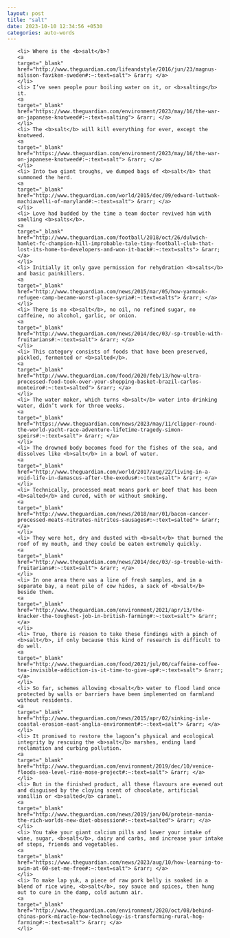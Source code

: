 ```yaml
---
layout: post
title: "salt"
date: 2023-10-10 12:34:56 +0530
categories: auto-words
---
```

<ol>

    <li> Where is the <b>salt</b>?
    <a 
    target="_blank" 
    href="http://www.theguardian.com/lifeandstyle/2016/jun/23/magnus-nilsson-faviken-sweden#:~:text=salt"> &rarr; </a>
    </li>
    <li> I’ve seen people pour boiling water on it, or <b>salting</b> it.
    <a 
    target="_blank" 
    href="https://www.theguardian.com/environment/2023/may/16/the-war-on-japanese-knotweed#:~:text=salting"> &rarr; </a>
    </li>
    <li> The <b>salt</b> will kill everything for ever, except the knotweed.
    <a 
    target="_blank" 
    href="https://www.theguardian.com/environment/2023/may/16/the-war-on-japanese-knotweed#:~:text=salt"> &rarr; </a>
    </li>
    <li> Into two giant troughs, we dumped bags of <b>salt</b> that summoned the herd.
    <a 
    target="_blank" 
    href="http://www.theguardian.com/world/2015/dec/09/edward-luttwak-machiavelli-of-maryland#:~:text=salt"> &rarr; </a>
    </li>
    <li> Love had budded by the time a team doctor revived him with smelling <b>salts</b>.
    <a 
    target="_blank" 
    href="http://www.theguardian.com/football/2018/oct/26/dulwich-hamlet-fc-champion-hill-improbable-tale-tiny-football-club-that-lost-its-home-to-developers-and-won-it-back#:~:text=salts"> &rarr; </a>
    </li>
    <li> Initially it only gave permission for rehydration <b>salts</b> and basic painkillers.
    <a 
    target="_blank" 
    href="http://www.theguardian.com/news/2015/mar/05/how-yarmouk-refugee-camp-became-worst-place-syria#:~:text=salts"> &rarr; </a>
    </li>
    <li> There is no <b>salt</b>, no oil, no refined sugar, no caffeine, no alcohol, garlic, or onion.
    <a 
    target="_blank" 
    href="http://www.theguardian.com/news/2014/dec/03/-sp-trouble-with-fruitarians#:~:text=salt"> &rarr; </a>
    </li>
    <li> This category consists of foods that have been preserved, pickled, fermented or <b>salted</b>.
    <a 
    target="_blank" 
    href="http://www.theguardian.com/food/2020/feb/13/how-ultra-processed-food-took-over-your-shopping-basket-brazil-carlos-monteiro#:~:text=salted"> &rarr; </a>
    </li>
    <li> The water maker, which turns <b>salt</b> water into drinking water, didn’t work for three weeks.
    <a 
    target="_blank" 
    href="https://www.theguardian.com/news/2023/may/11/clipper-round-the-world-yacht-race-adventure-lifetime-tragedy-simon-speirs#:~:text=salt"> &rarr; </a>
    </li>
    <li> The drowned body becomes food for the fishes of the sea, and dissolves like <b>salt</b> in a bowl of water.
    <a 
    target="_blank" 
    href="http://www.theguardian.com/world/2017/aug/22/living-in-a-void-life-in-damascus-after-the-exodus#:~:text=salt"> &rarr; </a>
    </li>
    <li> Technically, processed meat means pork or beef that has been <b>salted</b> and cured, with or without smoking.
    <a 
    target="_blank" 
    href="http://www.theguardian.com/news/2018/mar/01/bacon-cancer-processed-meats-nitrates-nitrites-sausages#:~:text=salted"> &rarr; </a>
    </li>
    <li> They were hot, dry and dusted with <b>salt</b> that burned the roof of my mouth, and they could be eaten extremely quickly.
    <a 
    target="_blank" 
    href="http://www.theguardian.com/news/2014/dec/03/-sp-trouble-with-fruitarians#:~:text=salt"> &rarr; </a>
    </li>
    <li> In one area there was a line of fresh samples, and in a separate bay, a neat pile of cow hides, a sack of <b>salt</b> beside them.
    <a 
    target="_blank" 
    href="http://www.theguardian.com/environment/2021/apr/13/the-knacker-the-toughest-job-in-british-farming#:~:text=salt"> &rarr; </a>
    </li>
    <li> True, there is reason to take these findings with a pinch of <b>salt</b>, if only because this kind of research is difficult to do well.
    <a 
    target="_blank" 
    href="http://www.theguardian.com/food/2021/jul/06/caffeine-coffee-tea-invisible-addiction-is-it-time-to-give-up#:~:text=salt"> &rarr; </a>
    </li>
    <li> So far, schemes allowing <b>salt</b> water to flood land once protected by walls or barriers have been implemented on farmland without residents.
    <a 
    target="_blank" 
    href="http://www.theguardian.com/news/2015/apr/02/sinking-isle-coastal-erosion-east-anglia-environment#:~:text=salt"> &rarr; </a>
    </li>
    <li> It promised to restore the lagoon’s physical and ecological integrity by rescuing the <b>salt</b> marshes, ending land reclamation and curbing pollution.
    <a 
    target="_blank" 
    href="http://www.theguardian.com/environment/2019/dec/10/venice-floods-sea-level-rise-mose-project#:~:text=salt"> &rarr; </a>
    </li>
    <li> But in the finished product, all these flavours are evened out and disguised by the cloying scent of chocolate, artificial vanillin or <b>salted</b> caramel.
    <a 
    target="_blank" 
    href="http://www.theguardian.com/news/2019/jan/04/protein-mania-the-rich-worlds-new-diet-obsession#:~:text=salted"> &rarr; </a>
    </li>
    <li> You take your giant calcium pills and lower your intake of wine, sugar, <b>salt</b>, dairy and carbs, and increase your intake of steps, friends and vegetables.
    <a 
    target="_blank" 
    href="https://www.theguardian.com/news/2023/aug/10/how-learning-to-swim-at-60-set-me-free#:~:text=salt"> &rarr; </a>
    </li>
    <li> To make lap yuk, a piece of raw pork belly is soaked in a blend of rice wine, <b>salt</b>, soy sauce and spices, then hung out to cure in the damp, cold autumn air.
    <a 
    target="_blank" 
    href="http://www.theguardian.com/environment/2020/oct/08/behind-chinas-pork-miracle-how-technology-is-transforming-rural-hog-farming#:~:text=salt"> &rarr; </a>
    </li>